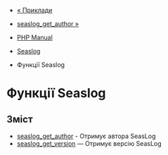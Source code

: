 - [« Приклади](seaslog.examples.md)
- [seaslog_get_author »](function.seaslog-get-author.md)

- [PHP Manual](index.md)
- [Seaslog](book.seaslog.md)
- Функції Seaslog

# Функції Seaslog

## Зміст

- [seaslog_get_author](function.seaslog-get-author.md) - Отримує
автора SeasLog
- [seaslog_get_version](function.seaslog-get-version.md) — Отримує
версію SeasLog
